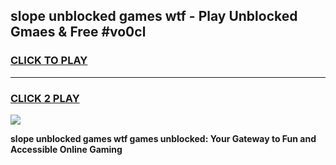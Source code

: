 
## slope unblocked games wtf - Play Unblocked Gmaes & Free #vo0cl
<h3>
<a href="https://news.freeplayer.one?title=slope_unblocked_games_wtf&ref=03M">CLICK TO PLAY</a></h3>
<hr>

<h3>
<a href="https://news.freeplayer.one?title=slope_unblocked_games_wtf&ref=03M">CLICK 2 PLAY</a>
  
</h3>

<a href="https://news.freeplayer.one?title=slope_unblocked_games_wtf&ref=03M"><img src="https://clearcache.store/games.png"></a>


**slope unblocked games wtf games unblocked: Your Gateway to Fun and Accessible Online Gaming**
